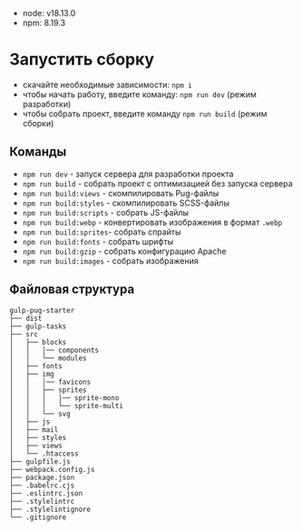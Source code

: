 - node: v18.13.0
- npm: 8.19.3

# Запустить сборку

- скачайте необходимые зависимости: `npm i`
- чтобы начать работу, введите команду: `npm run dev` (режим разработки)
- чтобы собрать проект, введите команду `npm run build` (режим сборки)

## Команды

- `npm run dev` - запуск сервера для разработки проекта
- `npm run build` - собрать проект с оптимизацией без запуска сервера
- `npm run build:views` - скомпилировать Pug-файлы
- `npm run build:styles` - скомпилировать SCSS-файлы
- `npm run build:scripts` - собрать JS-файлы
- `npm run build:webp` - конвертировать изображения в формат `.webp`
- `npm run build:sprites`- собрать спрайты
- `npm run build:fonts` - собрать шрифты
- `npm run build:gzip` - собрать конфигурацию Apache
- `npm run build:images` - собрать изображения

## Файловая структура

```
gulp-pug-starter
├── dist
├── gulp-tasks
├── src
│   ├── blocks
│   │   │── components
│   │   └── modules
│   ├── fonts
│   ├── img
│   │   │── favicons
│   │   ├── sprites
│   │   │   │── sprite-mono
│   │   │   └── sprite-multi
│   │   └── svg
│   ├── js
│   ├── mail
│   ├── styles
│   ├── views
│   └── .htaccess
├── gulpfile.js
├── webpack.config.js
├── package.json
├── .babelrc.cjs
├── .eslintrc.json
├── .stylelintrc
├── .stylelintignore
└── .gitignore
```
